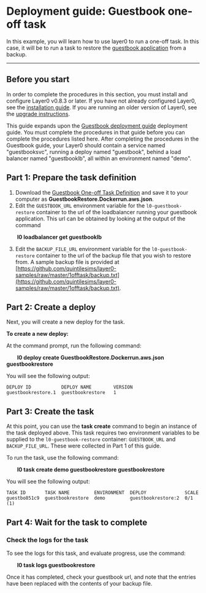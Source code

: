 # Deployment guide: Guestbook one-off task

In this example, you will learn how to use layer0 to run a one-off task. In this case, it will be to run a task to restore the [guestbook application](/guides/guestbook) from a backup.

---

## Before you start
In order to complete the procedures in this section, you must install and configure Layer0 v0.8.3 or later. If you have not already configured Layer0, see the [installation guide](/setup/install). If you are running an older version of Layer0, see the [upgrade instructions](/setup/update#upgrading-older-versions-of-layer0).

This guide expands upon the [Guestbook deployment guide](/guides/guestbook) deployment guide. You must complete the procedures in that guide before you can complete the procedures listed here. After completing the procedures in the Guestbook guide, your Layer0 should contain a service named "guestbooksvc", running a deploy named "guestbook", behind a load balancer named "guestbooklb", all within an environment named "demo".

## Part 1: Prepare the task definition

1. Download the [Guestbook One-off Task Definition](https://github.com/quintilesims/layer0-samples/blob/master/1offtask/Dockerrun.aws.json) and save it to your computer as **GuestbookRestore.Dockerrun.aws.json**.
2. Edit the `GUESTBOOK_URL` environment variable for the `l0-guestbook-restore` container to the url of the loadbalancer running your guestbook application. This url can be obtained by looking at the output of the command

<span style="padding-left:2em">**l0 loadbalancer get guestbooklb**</span>

3. Edit the `BACKUP_FILE_URL` environment variable for the `l0-guestbook-restore` container to the url of the backup file that you wish to restore from. A sample backup file is provided at [https://github.com/quintilesims/layer0-samples/raw/master/1offtask/backup.txt](https://github.com/quintilesims/layer0-samples/raw/master/1offtask/backup.txt).

## Part 2: Create a deploy
Next, you will create a new deploy for the task.

**To create a new deploy:**

At the command prompt, run the following command:

<span style="padding-left:2em">**l0 deploy create GuestbookRestore.Dockerrun.aws.json guestbookrestore**</span>

You will see the following output:
```
DEPLOY ID           DEPLOY NAME        VERSION
guestbookrestore.1  guestbookrestore   1
```

## Part 3: Create the task
At this point, you can use the **task create** command to begin an instance of the task deployed above. This task requires two environment variables to be supplied to the `l0-guestbook-restore` container: `GUESTBOOK_URL` and `BACKUP_FILE_URL`. These were collected in Part 1 of this guide.

To run the task, use the following command:

<span style="padding-left:2em">**l0 task create demo guestbookrestore guestbookrestore**</span>

You will see the following output:
```
TASK ID       TASK NAME         ENVIRONMENT  DEPLOY              SCALE
guestbo851c9  guestbookrestore  demo         guestbookrestore:2  0/1 (1)
```

## Part 4: Wait for the task to complete

### Check the logs for the task

To see the logs for this task, and evaluate progress, use the command:

<span style="padding-left:2em">**l0 task logs guestbookrestore**</span>

Once it has completed, check your guestbook url, and note that the entries have been replaced with the contents of your backup file.
